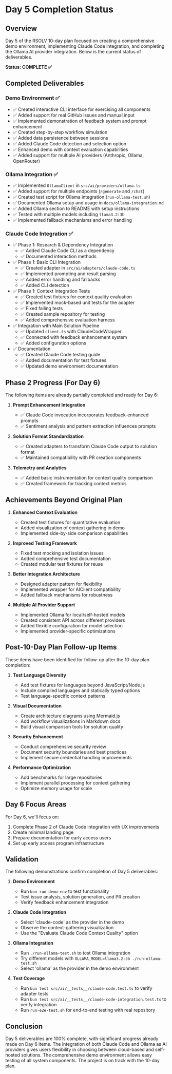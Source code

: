 # Day 5 Completion Status

## Overview

Day 5 of the RSOLV 10-day plan focused on creating a comprehensive demo environment, implementing Claude Code integration, and completing the Ollama AI provider integration. Below is the current status of deliverables.

**Status: COMPLETE ✅**

## Completed Deliverables

### Demo Environment ✅
- ✅ Created interactive CLI interface for exercising all components
- ✅ Added support for real GitHub issues and manual input
- ✅ Implemented demonstration of feedback system and prompt enhancement
- ✅ Created step-by-step workflow simulation
- ✅ Added data persistence between sessions
- ✅ Added Claude Code detection and selection option
- ✅ Enhanced demo with context evaluation capabilities
- ✅ Added support for multiple AI providers (Anthropic, Ollama, OpenRouter)

### Ollama Integration ✅
- ✅ Implemented `OllamaClient` in `src/ai/providers/ollama.ts`
- ✅ Added support for multiple endpoints (`/generate` and `/chat`)
- ✅ Created test script for Ollama integration (`run-ollama-test.sh`)
- ✅ Documented Ollama setup and usage in `docs/ollama-integration.md`
- ✅ Added Ollama section to README with setup instructions
- ✅ Tested with multiple models including `llama3.2:3b`
- ✅ Implemented fallback mechanisms and error handling

### Claude Code Integration ✅
- ✅ Phase 1: Research & Dependency Integration
  - ✅ Added Claude Code CLI as a dependency
  - ✅ Documented interaction methods
- ✅ Phase 1: Basic CLI Integration
  - ✅ Created adapter in `src/ai/adapters/claude-code.ts`
  - ✅ Implemented prompting and result parsing
  - ✅ Added error handling and fallbacks
  - ✅ Added CLI detection
- ✅ Phase 1: Context Integration Tests
  - ✅ Created test fixtures for context quality evaluation
  - ✅ Implemented mock-based unit tests for the adapter
  - ✅ Fixed failing tests
  - ✅ Created sample repository for testing
  - ✅ Added comprehensive evaluation harness
- ✅ Integration with Main Solution Pipeline
  - ✅ Updated `client.ts` with ClaudeCodeWrapper
  - ✅ Connected with feedback enhancement system
  - ✅ Added configuration options
- ✅ Documentation
  - ✅ Created Claude Code testing guide
  - ✅ Added documentation for test fixtures
  - ✅ Updated demo environment documentation

## Phase 2 Progress (For Day 6)

The following items are already partially completed and ready for Day 6:

1. **Prompt Enhancement Integration**
   - ✅ Claude Code invocation incorporates feedback-enhanced prompts
   - ✅ Sentiment analysis and pattern extraction influences prompts

2. **Solution Format Standardization**
   - ✅ Created adapters to transform Claude Code output to solution format
   - ✅ Maintained compatibility with PR creation components

3. **Telemetry and Analytics**
   - ✅ Added basic instrumentation for context quality comparison
   - ✅ Created framework for tracking context metrics

## Achievements Beyond Original Plan

1. **Enhanced Context Evaluation**
   - Created test fixtures for quantitative evaluation
   - Added visualization of context gathering in demo
   - Implemented side-by-side comparison capabilities

2. **Improved Testing Framework**
   - Fixed test mocking and isolation issues
   - Added comprehensive test documentation
   - Created modular test fixtures for reuse

3. **Better Integration Architecture**
   - Designed adapter pattern for flexibility
   - Implemented wrapper for AIClient compatibility
   - Added fallback mechanisms for robustness

4. **Multiple AI Provider Support**
   - Implemented Ollama for local/self-hosted models
   - Created consistent API across different providers
   - Added flexible configuration for model selection
   - Implemented provider-specific optimizations

## Post-10-Day Plan Follow-up Items

These items have been identified for follow-up after the 10-day plan completion:

1. **Test Language Diversity**
   - Add test fixtures for languages beyond JavaScript/Node.js
   - Include compiled languages and statically typed options
   - Test language-specific context patterns

2. **Visual Documentation**
   - Create architecture diagrams using Mermaid.js
   - Add workflow visualizations in Markdown docs
   - Build visual comparison tools for solution quality

3. **Security Enhancement**
   - Conduct comprehensive security review
   - Document security boundaries and best practices
   - Implement secure credential handling improvements

4. **Performance Optimization**
   - Add benchmarks for large repositories
   - Implement parallel processing for context gathering
   - Optimize memory usage for scale

## Day 6 Focus Areas

For Day 6, we'll focus on:

1. Complete Phase 2 of Claude Code integration with UX improvements
2. Create minimal landing page
3. Prepare documentation for early access users
4. Set up early access program infrastructure

## Validation

The following demonstrations confirm completion of Day 5 deliverables:

1. **Demo Environment**
   - Run `bun run demo-env` to test functionality
   - Test issue analysis, solution generation, and PR creation
   - Verify feedback enhancement integration
   
2. **Claude Code Integration**
   - Select 'claude-code' as the provider in the demo
   - Observe the context-gathering visualization
   - Use the "Evaluate Claude Code Context Quality" option
   
3. **Ollama Integration**
   - Run `./run-ollama-test.sh` to test Ollama integration
   - Try different models with `OLLAMA_MODEL=llama3.2:3b ./run-ollama-test.sh`
   - Select 'ollama' as the provider in the demo environment
   
4. **Test Coverage**
   - Run `bun test src/ai/__tests__/claude-code.test.ts` to verify adapter tests
   - Run `bun test src/ai/__tests__/claude-code-integration.test.ts` to verify integration
   - Run `run-e2e-test.sh` for end-to-end testing with real repository

## Conclusion

Day 5 deliverables are 100% complete, with significant progress already made on Day 6 items. The integration of both Claude Code and Ollama as AI providers gives users flexibility in choosing between cloud-based and self-hosted solutions. The comprehensive demo environment allows easy testing of all system components. The project is on track with the 10-day plan.